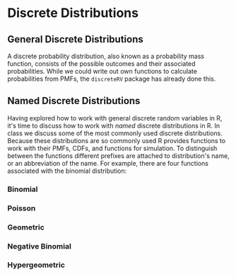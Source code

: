 # Discrete Distributions

## General Discrete Distributions

A discrete probability distribution, also known as a probability mass function, 
consists of the possible outcomes and their associated probabilities. While we 
could write out own functions to calculate probabilities from PMFs, the
`discreteRV` package has already done this. 



## Named Discrete Distributions

Having explored how to work with general discrete random variables in R, it's time 
to discuss how to work with *named* discrete distributions in R. In class we 
discuss some of the most commonly used discrete distributions. Because these distributions  are so commonly used R provides functions to work with their PMFs, 
CDFs, and functions for simulation. To distinguish between the functions different 
prefixes are attached to distribution's name, or an abbreviation of the name.
For example, there are four functions associated with the binomial distribution:

### Binomial

### Poisson

### Geometric

### Negative Binomial

### Hypergeometric